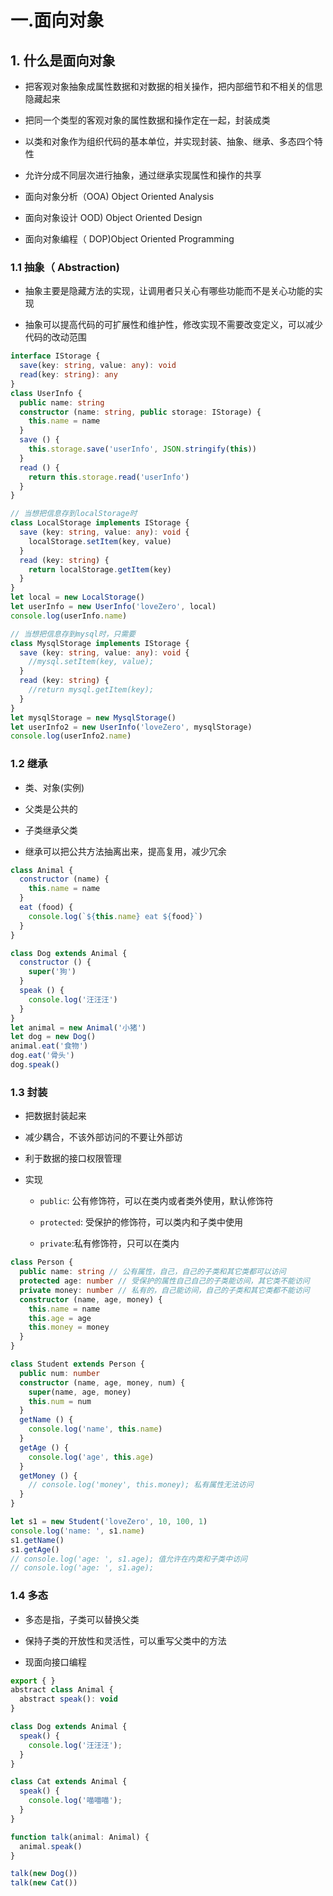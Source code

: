 # 一.面向对象

## 1. 什么是面向对象

- 把客观对象抽象成属性数据和对数据的相关操作，把内部细节和不相关的信思隐藏起来

- 把同一个类型的客观对象的属性数据和操作定在一起，封装成类

- 以类和对象作为组织代码的基本单位，并实现封装、抽象、继承、多态四个特性

- 允许分成不同层次进行抽象，通过继承实现属性和操作的共享

- 面向对象分析（OOA) Object Oriented Analysis

- 面向对象设计 OOD) Object Oriented Design

- 面向对象编程（ DOP)Object Oriented Programming

### 1.1 抽象（ Abstraction)

- 抽象主要是隐藏方法的实现，让调用者只关心有哪些功能而不是关心功能的实现

- 抽象可以提高代码的可扩展性和维护性，修改实现不需要改变定义，可以减少代码的改动范围

```ts
interface IStorage {
  save(key: string, value: any): void
  read(key: string): any
}
class UserInfo {
  public name: string
  constructor (name: string, public storage: IStorage) {
    this.name = name
  }
  save () {
    this.storage.save('userInfo', JSON.stringify(this))
  }
  read () {
    return this.storage.read('userInfo')
  }
}

// 当想把信息存到localStorage时
class LocalStorage implements IStorage {
  save (key: string, value: any): void {
    localStorage.setItem(key, value)
  }
  read (key: string) {
    return localStorage.getItem(key)
  }
}
let local = new LocalStorage()
let userInfo = new UserInfo('loveZero', local)
console.log(userInfo.name)

// 当想把信息存到mysql时，只需要
class MysqlStorage implements IStorage {
  save (key: string, value: any): void {
    //mysql.setItem(key, value);
  }
  read (key: string) {
    //return mysql.getItem(key);
  }
}
let mysqlStorage = new MysqlStorage()
let userInfo2 = new UserInfo('loveZero', mysqlStorage)
console.log(userInfo2.name)
```

### 1.2 继承

- 类、对象(实例)

- 父类是公共的

- 子类继承父类

- 继承可以把公共方法抽离出来，提高复用，减少冗余

```js
class Animal {
  constructor (name) {
    this.name = name
  }
  eat (food) {
    console.log(`${this.name} eat ${food}`)
  }
}

class Dog extends Animal {
  constructor () {
    super('狗')
  }
  speak () {
    console.log('汪汪汪')
  }
}
let animal = new Animal('小猪')
let dog = new Dog()
animal.eat('食物')
dog.eat('骨头')
dog.speak()
```

### 1.3 封装

- 把数据封装起来

- 减少耦合，不该外部访问的不要让外部访

- 利于数据的接口权限管理

- 实现

  - `public`: 公有修饰符，可以在类内或者类外使用，默认修饰符

  - `protected`: 受保护的修饰符，可以类内和子类中使用

  - `private`:私有修饰符，只可以在类内

```ts
class Person {
  public name: string // 公有属性，自己，自己的子类和其它类都可以访问
  protected age: number // 受保护的属性自己自己的子类能访间，其它类不能访问
  private money: number // 私有的，自己能访间，自己的子类和其它类都不能访问
  constructor (name, age, money) {
    this.name = name
    this.age = age
    this.money = money
  }
}

class Student extends Person {
  public num: number
  constructor (name, age, money, num) {
    super(name, age, money)
    this.num = num
  }
  getName () {
    console.log('name', this.name)
  }
  getAge () {
    console.log('age', this.age)
  }
  getMoney () {
    // console.log('money', this.money); 私有属性无法访问
  }
}

let s1 = new Student('loveZero', 10, 100, 1)
console.log('name: ', s1.name)
s1.getName()
s1.getAge()
// console.log('age: ', s1.age); 值允许在内类和子类中访问
// console.log('age: ', s1.age);
```

### 1.4 多态

- 多态是指，子类可以替换父类

- 保持子类的开放性和灵活性，可以重写父类中的方法

- 现面向接口编程

```js
export { }
abstract class Animal {
  abstract speak(): void
}

class Dog extends Animal {
  speak() {
    console.log('汪汪汪');
  }
}

class Cat extends Animal {
  speak() {
    console.log('喵喵喵');
  }
}

function talk(animal: Animal) {
  animal.speak()
}

talk(new Dog())
talk(new Cat())
```
